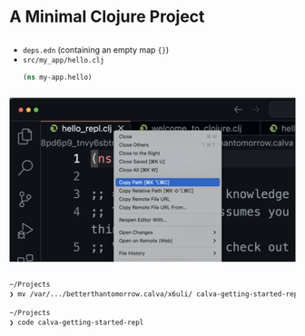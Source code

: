 <div class="slide">

# A Minimal Clojure Project
<div class="gutters-10 row">
<div class="column">

- `deps.edn` 
  (containing an empty map `{}`)
- `src/my_app/hello.clj`
  ``` clojure
  (ns my-app.hello)
  ```

</div>

<div class="column">

![VS Code Screenshot Copy path](images/vscode-copy-path.png)
</div>
</div>

``` sh
~/Projects 
❯ mv /var/.../betterthantomorrow.calva/x6uli/ calva-getting-started-repl

~/Projects 
❯ code calva-getting-started-repl
```
</div>
